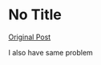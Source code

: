 # No Title

[Original Post](https://discourse.onlinedegree.iitm.ac.in/t/163247/148)

<p>I also have same problem</p>